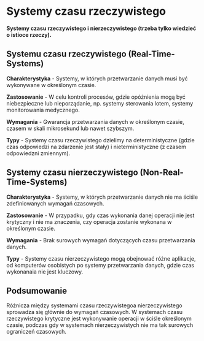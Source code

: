 # **Systemy czasu rzeczywistego**

**Systemy czasu rzeczywistego i nierzeczywistego (trzeba tylko wiedzieć o istioce rzeczy).**

## **Systemu czasu rzeczywistego (Real-Time-Systems)**

**Charakterystyka** - Systemy, w których przetwarzanie danych musi być wykonywane w określonym czasie.

**Zastosowanie** - W celu kontroli procesów, gdzie opóźnienia mogą być niebezpieczne lub nieporządanie, np. systemy sterowania lotem, systemy monitorowania medycznego.

**Wymagania** - Gwarancja przetwarzania danych w określonym czasie, czasem w skali mikrosekund lub nawet szybszym.

**Typy** - Systemy czasu rzeczywistego dzielimy na deterministyczne (gdzie czas odpowiedzi na zdarzenie jest stały) i nieterministyczne (z czasem odpowiedzni zmiennym).

## **Systemy czasu nierzeczywistego (Non-Real-Time-Systems)**

**Charakterystyka** - Systemy, w których przetwarzanie danych nie ma ściśle zdefiniowanych wymagań czasowych.

**Zastosowanie** - W przypadku, gdy czas wykonania danej operacji nie jest krytyczny i nie ma znaczenia, czy operacja zostanie wykonana w określonym czasie.

**Wymagania** - Brak surowych wymagań dotyczących czasu przetwarzania danych.

**Typy** - Systemy czasu nierzeczywistego mogą obejnować różne aplikacje, od komputerów osobistych po systemy przetwarzania danych, gdzie czas wykonanaia nie jest kluczowy.

## **Podsumowanie**

Różnicza między systemami czasu rzeczywistegoa nierzeczywistego sprowadza się głównie do wymagań czasowych. W systemach czasu rzeczywistego krytyczne jest wykonywanie operacji w ściśle określonym czasie, podczas gdy w systemach nierzeczywistych nie ma tak surowych ograniczeń czasowych.
